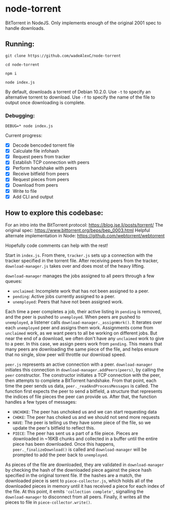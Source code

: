 # node-torrent
BitTorrent in NodeJS. Only implements enough of the original 2001 spec to handle downloads.

## Running:

`git clone https://github.com/wadeAlexC/node-torrent`

`cd node-torrent`

`npm i`

`node index.js`

By default, downloads a torrent of Debian 10.2.0. Use `-t` to specify an alternative torrent to download. Use `-f` to specify the name of the file to output once downloading is complete.

### Debugging:

`DEBUG=* node index.js`

Current progress:
- [x] Decode bencoded torrent file
- [x] Calculate file infohash
- [x] Request peers from tracker
- [x] Establish TCP connection with peers
- [x] Perform handshake with peers
- [x] Receive bitfield from peers
- [x] Request pieces from peers
- [x] Download from peers
- [x] Write to file
- [x] Add CLI and output

## How to explore this codebase:

For an intro into the BitTorrent protocol: https://blog.jse.li/posts/torrent/
The original spec: https://www.bittorrent.org/beps/bep_0003.html
Helpful alternate implementation in Node: https://github.com/webtorrent/webtorrent

Hopefully code comments can help with the rest!

Start in `index.js`. From there, `tracker.js` sets up a connection with the tracker specified in the torrent file. After receiving peers from the tracker, `download-manager.js` takes over and does most of the heavy lifting.

`download-manager` manages the jobs assigned to all peers through a few queues:

* `unclaimed`: Incomplete work that has not been assigned to a peer.
* `pending`: Active jobs currently assigned to a peer.
* `unemployed`: Peers that have not been assigned work.

Each time a peer completes a job, their active listing in `pending` is removed, and the peer is pushed to `unemployed`. When peers are pushed to `unemployed`, a listener calls `download-manager._assignWork()`. It iterates over each `unemployed` peer and assigns them work. Assignments come from `unclaimed` work, as we want peers to all be working on different jobs. But near the end of a download, we often don't have any `unclaimed` work to give to a peer. In this case, we assign peers work from `pending`. This means that many peers are downloading the same piece of the file, and helps ensure that no single, slow peer will throttle our download speed.

`peer.js` represents an active connection with a peer. `download-manager` initiates this connection in `download-manager.addPeers(peers)`, by calling the `peer` constructor. The constructor initiates a TCP connection with the peer, then attempts to complete a BitTorrent handshake. From that point, each time the peer sends us data, `peer._readAndProcessMessages` is called. The function first expects the peer to send a bitfield, a structure that represents the indices of file pieces the peer can provide us. After that, the function handles a few types of messages:
 * `UNCHOKE`: The peer has unchoked us and we can start requesting data
 * `CHOKE`: The peer has choked us and we should not send more requests
 * `HAVE`: The peer is telling us they have some piece of the file, so we update the peer's bitfield to reflect this.
 * `PIECE`: The peer has sent us a part of a file piece. Pieces are downloaded in ~16KB chunks and collected in a buffer until the entire piece has been downloaded. Once this happens, `peer._finalizeDownload()` is called and `download-manager` will be prompted to add the peer back to `unemployed`.
 
As pieces of the file are downloaded, they are validated in `download-manager` by checking the hash of the downloaded piece against the piece hash specified in the original torrent file. If the hashes are a match, the downloaded piece is sent to `piece-collector.js`, which holds all of the downloaded pieces in memory until it has received a piece for each index of the file. At this point, it emits `'collection complete'`, signalling the `download-manager` to disconnect from all peers. Finally, it writes all the pieces to file in `piece-collector.write()`.
